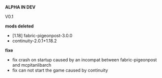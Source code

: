 **ALPHA IN DEV**

V0.1

**mods deleted**

* [1.18] fabric-pigeonpost-3.0.0
* continuity-2.0.1+1.18.2

**fixe**

* fix crash on startup caused by an incompat  between fabric-pigeonpost and mcpitanlibarch
* fix can not start the game caused by continuity